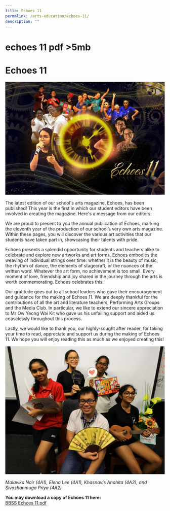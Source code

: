 ```yaml
---
title: Echoes 11
permalink: /arts-education/echoes-11/
description: ""
---
```

# echoes 11 pdf >5mb
# Echoes 11

![](/images/Our%20BBSS%20Experience/Arts%20Education/Cover%20Page%20of%20BBSS-Echoes%2011%208.jpg)

The latest edition of our school's arts magazine, Echoes, has been published! This year is the first in which our student editors have been involved in creating the magazine. Here's a message from our editors:  
  
We are proud to present to you the annual publication of Echoes, marking the eleventh year of the production of our school’s very own arts magazine. Within these pages, you will discover the various art activities that our students have taken part in, showcasing their talents with pride.  
  
Echoes presents a splendid opportunity for students and teachers alike to celebrate and explore new artworks and art forms. Echoes embodies the weaving of individual strings over time: whether it is the beauty of music, the rhythm of dance, the elements of stagecraft, or the nuances of the written word. Whatever the art form, no achievement is too small. Every moment of love, friendship and joy shared in the journey through the arts is worth commemorating. Echoes celebrates this.  
  
Our gratitude goes out to all school leaders who gave their encouragement and guidance for the making of Echoes 11. We are deeply thankful for the contributions of all the art and literature teachers, Performing Arts Groups and the Media Club. In particular, we like to extend our sincere appreciation to Mr Ow Yeong Wai Kit who gave us his unfailing support and aided us ceaselessly throughout this process.  
  
Lastly, we would like to thank you, our highly-sought after reader, for taking your time to read, appreciate and support us during the making of Echoes 11. We hope you will enjoy reading this as much as we enjoyed creating this!

![](/images/Our%20BBSS%20Experience/Arts%20Education/Echoes%20Editors'%20Pic.jpg)

_Malavika Nair (4A1), Elena Lee (4A1), Khasnavis Anahita (4A2), and Sivashanmuga Priya (4A2)_  
  
**You may download a copy of Echoes 11 here:**  
[BBSS Echoes 11.pdf]()